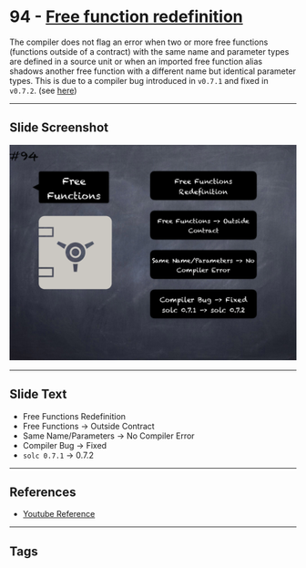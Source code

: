 # 94 - [Free function redefinition](Free%20function%20redefinition.md)
The compiler does not flag an error when two or more free functions (functions outside of a contract) with the same name and parameter types are defined in a source unit or when an imported free function alias shadows another free function with a different name but identical parameter types. This is due to a compiler bug introduced in `v0.7.1` and fixed in `v0.7.2`. (see [here](https://docs.soliditylang.org/en/v0.8.9/bugs.html))

___
## Slide Screenshot
![094.png](../../images/pitfalls_and_best_practices101/094.png)
___
## Slide Text
- Free Functions Redefinition
- Free Functions -> Outside Contract
- Same Name/Parameters -> No Compiler Error
- Compiler Bug -> Fixed
- `solc 0.7.1` -> 0.7.2
___
## References
- [Youtube Reference](https://youtu.be/vyWLO5Dlg50?t=565)
___
## Tags